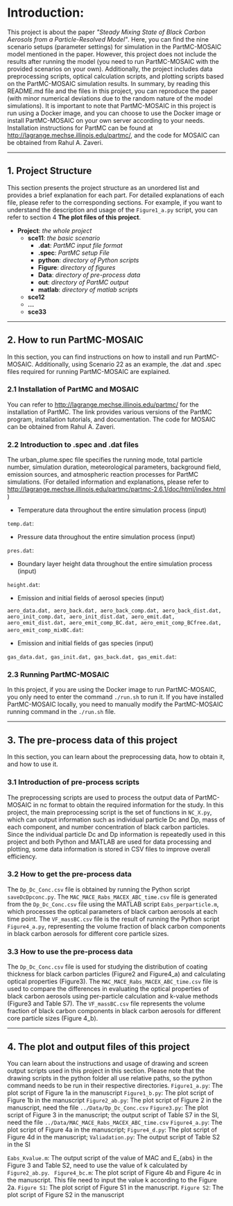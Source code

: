 # Introduction:
This project is about the paper *"Steady Mixing State of Black Carbon Aerosols from a Particle-Resolved Model"*. Here, you can find the nine scenario setups (parameter settings) for simulation in the PartMC-MOSAIC model mentioned in the paper. However, this project does not include the results after running the model (you need to run PartMC-MOSAIC with the provided scenarios on your own). Additionally, the project includes data preprocessing scripts, optical calculation scripts, and plotting scripts based on the PartMC-MOSAIC simulation results. In summary, by reading this README.md file and the files in this project, you can reproduce the paper (with minor numerical deviations due to the random nature of the model simulations). It is important to note that PartMC-MOSAIC in this project is run using a Docker image, and you can choose to use the Docker image or install PartMC-MOSAIC on your own server according to your needs. Installation instructions for PartMC can be found at http://lagrange.mechse.illinois.edu/partmc/, and the code for MOSAIC can be obtained from Rahul A. Zaveri.

***
## 1. Project Structure
This section presents the project structure as an unordered list and provides a brief explanation for each part. For detailed explanations of each file, please refer to the corresponding sections. For example, if you want to understand the description and usage of the ```Figure1_a.py``` script, you can refer to section 4 **The plot files of this project**.

- **Project**: *the whole project*
    - **sce11**: *the basic scenario*
        - **.dat**: *PartMC input file format*
        - **.spec**: *PartMC setup File*
        - **python**: *directory of Python scripts*
        - **Figure**: *directory of figures*
        - **Data**: *directory of pre-process data*
        - **out**: *directory of PartMC output*
        - **matlab**: *directory of matlab scripts*
    - **sce12**
    - **...**
    - **sce33**

***
## 2. How to run PartMC-MOSAIC
In this section, you can find instructions on how to install and run PartMC-MOSAIC. Additionally, using Scenario 22 as an example, the .dat and .spec files required for running PartMC-MOSAIC are explained.

### 2.1 Installation of PartMC and MOSAIC
You can refer to http://lagrange.mechse.illinois.edu/partmc/ for the installation of PartMC. The link provides various versions of the PartMC program, installation tutorials, and documentation. The code for MOSAIC can be obtained from Rahul A. Zaveri.

### 2.2 Introduction to .spec and .dat files
The urban_plume.spec file specifies the running mode, total particle number, simulation duration, meteorological parameters, background field, emission sources, and atmospheric reaction processes for PartMC simulations. (For detailed information and explanations, please refer to http://lagrange.mechse.illinois.edu/partmc/partmc-2.6.1/doc/html/index.html )

- Temperature data throughout the entire simulation process (input)

```temp.dat```: 
- Pressure data throughout the entire simulation process (input)

```pres.dat```: 
- Boundary layer height data throughout the entire simulation process (input)

```height.dat```: 
- Emission and initial fields of aerosol species (input)

```aero_data.dat, aero_back.dat, aero_back_comp.dat, aero_back_dist.dat, aero_init_comp.dat, aero_init_dist.dat, aero_emit.dat, aero_emit_dist.dat, aero_emit_comp_BC.dat, aero_emit_comp_BCfree.dat, aero_emit_comp_mixBC.dat```: 
- Emission and initial fields of gas species (input)

```gas_data.dat, gas_init.dat, gas_back.dat, gas_emit.dat```: 


### 2.3 Running PartMC-MOSAIC
In this project, if you are using the Docker image to run PartMC-MOSAIC, you only need to enter the command ```./run.sh``` to run it. If you have installed PartMC-MOSAIC locally, you need to manually modify the PartMC-MOSAIC running command in the ```./run.sh``` file.
***
## 3. The pre-process data of this project
In this section, you can learn about the preprocessing data, how to obtain it, and how to use it.

### 3.1 Introduction of pre-process scripts
The preprocessing scripts are used to process the output data of PartMC-MOSAIC in nc format to obtain the required information for the study. In this project, the main preprocessing script is the set of functions in ```NC_X.py```, which can output information such as individual particle Dc and Dp, mass of each component, and number concentration of black carbon particles. Since the individual particle Dc and Dp information is repeatedly used in this project and both Python and MATLAB are used for data processing and plotting, some data information is stored in CSV files to improve overall efficiency.

### 3.2 How to get the pre-process data
The ```Dp_Dc_Conc.csv``` file is obtained by running the Python script ```saveDcDpconc.py```.
The ```MAC_MACE_Rabs_MACEX_ABC_time.csv``` file is generated from the ```Dp_Dc_Conc.csv``` file using the MATLAB script ```Eabs_perparticle.m```, which processes the optical parameters of black carbon aerosols at each time point.
The ```VF_massBC.csv``` file is the result of running the Python script ```Figure4_a.py```, representing the volume fraction of black carbon components in black carbon aerosols for different core particle sizes.

### 3.3 How to use the pre-process data
The ```Dp_Dc_Conc.csv``` file is used for studying the distribution of coating thickness for black carbon particles (Figure2 and Figure4_a) and calculating optical properties (Figure3).
The ```MAC_MACE_Rabs_MACEX_ABC_time.csv``` file is used to compare the differences in evaluating the optical properties of black carbon aerosols using per-particle calculation and k-value methods (Figure3 and Table S7).
The ```VF_massBC.csv``` file represents the volume fraction of black carbon components in black carbon aerosols for different core particle sizes (Figure 4_b).

***
## 4. The plot and output files of this project
You can learn about the instructions and usage of drawing and screen output scripts used in this project in this section. Please note that the drawing scripts in the python folder all use relative paths, so the python command needs to be run in their respective directories.
```Figure1_a.py```: The plot script of Figure 1a in the manuscript
```Figure1_b.py```: The plot script of Figure 1b in the manuscript
```Figure2_ab.py```: The plot script of Figure 2 in the manuscript, need the file ```../Data/Dp_Dc_Conc.csv```
```Figure3.py```: The plot script of Figure 3 in the manuscript; the output script of Table S7 in the SI, need the file ```../Data/MAC_MACE_Rabs_MACEX_ABC_time.csv```
```Figure4_a.py```: The plot script of Figure 4a in the manuscript;
```Figure4_d.py```: The plot script of Figure 4d in the manuscript;
```Valiadation.py```: The output script of Table S2 in the SI

```Eabs_Kvalue.m```: The output script of the value of MAC and E_{abs} in the Figure 3 and Table S2, need to use the value of k calculated by ```Figure2_ab.py```.
``` Figure4_bc.m```: The plot script of Figure 4b and Figure 4c in the manuscript. This file need to input the value k according to the Figure 2a.
```Figure S1```: The plot script of Figure S1 in the manuscript.
```Figure S2```: The plot script of Figure S2 in the manuscript
